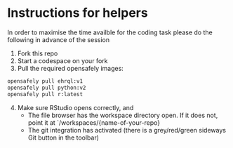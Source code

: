 # Instructions for helpers

In order to maximise the time availble for the coding task please do the following in advance of the session
1. Fork this repo
1. Start a codespace on your fork
1. Pull the required opensafely images:
```sh
opensafely pull ehrql:v1
opensafely pull python:v2
opensafely pull r:latest
```
4. Make sure RStudio opens correctly, and
    - The file browser has the workspace directory open. If it does not, point it at `/workspaces/{name-of-your-repo}
    - The git integration has activated (there is a grey/red/green sideways Git button in the toolbar)
